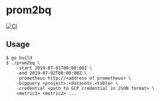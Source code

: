 # prom2bq
[![CI](https://github.com/ymyzk/prom2bq/actions/workflows/ci.yaml/badge.svg)](https://github.com/ymyzk/prom2bq/actions/workflows/ci.yaml)

## Usage
```console
$ go build
$ ./prom2bq \
    -start 2019-07-01T00:00:00Z \
    -end 2019-07-02T00:00:00Z \
    -prometheus http://<address of prometheus> \
    -bigquery <project>:<dataset>.<table> \
    -credential <path to GCP credential in JSON format> \
    <metric1> <metric2> ...
```
